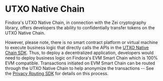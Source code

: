 # UTXO Native Chain

Findora's UTXO Native Chain, in connection with the Zei cryptography library, offers developers the ability to confidentially transfer tokens on the UTXO Native Chain.

However, please note, there is no smart contract platform or virtual machine to execute business logic that directly calls the APIs in the [UTXO Native Chain SDK](../../developer-materials/developer-sdks/utxo-native-chain-sdk/). Thus, to deploy a decentralized application, developers would need to deploy business logic on Findora's EVM Smart Chain which is 100% EVM compatible. Transactions initiated on EVM Smart Chain can be routed through the UTXO Native Chain to help anonymize the transactions -- See the [Privacy Routing SDK](../../developer-materials/developer-sdks/privacy-routing-sdk.md) for details on this process.
